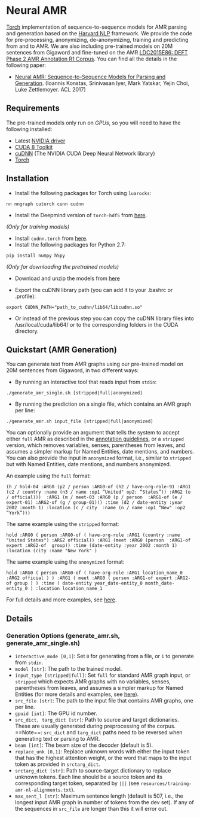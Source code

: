# Neural AMR

[Torch](http://torch.ch) implementation of sequence-to-sequence models for AMR parsing and generation based on the [Harvard NLP](https://github.com/sinantie/NeuralAmr/edit/master/README.md) framework. We provide the code for pre-processing, anonymizing, de-anonymizing, training and predicting from and to AMR. We are also including pre-trained models on 20M sentences from Gigaword and fine-tuned on the AMR [LDC2015E86: DEFT Phase 2 AMR Annotation R1 Corpus](https://catalog.ldc.upenn.edu/LDC2015E86). You can find all the details in the following paper:

- [Neural AMR: Sequence-to-Sequence Models for Parsing and Generation](https://arxiv.org/abs/1704.08381). (Ioannis Konstas, Srinivasan Iyer, Mark Yatskar, Yejin Choi, Luke Zettlemoyer. ACL 2017)

## Requirements

The pre-trained models only run on *GPUs*, so you will need to have the following installed:

- Latest [NVIDIA driver](http://www.nvidia.com/Download/index.aspx)
- [CUDA 8 Toolkit](https://developer.nvidia.com/cuda-toolkit)
- [cuDNN](https://developer.nvidia.com/cudnn) (The NVIDIA CUDA Deep Neural Network library)
- [Torch](http://torch.ch/docs/getting-started.html)

## Installation

- Install the following packages for Torch using `luarocks`:
```
nn nngraph cutorch cunn cudnn
```
- Install the Deepmind version of `torch-hdf5` from [here](https://github.com/deepmind/torch-hdf5/blob/master/doc/usage.md).

*(Only for training models)* 

- Install `cudnn.torch` from [here](https://github.com/soumith/cudnn.torch).
- Install the following packages for Python 2.7: 
```
pip install numpy h5py
```

*(Only for downloading the pretrained models)*

- Download and unzip the models from [here](https://drive.google.com/file/d/0B0e2gHbz7CcIc0p1SjRhLVR2bTA/view?usp=sharing)

- Export the cuDNN library path (you can add it to your .bashrc or .profile):
```
export CUDNN_PATH="path_to_cudnn/lib64/libcudnn.so"
```

- Or instead of the previous step you can copy the cuDNN library files into /usr/local/cuda/lib64/ or to the corresponding folders in the CUDA directory.

## Quickstart (AMR Generation)
You can generate text from AMR graphs using our pre-trained model on 20M sentences from Gigaword, in two different ways:
- By running an interactive tool that reads input from `stdin`:
```
./generate_amr_single.sh [stripped|full|anonymized]
```

- By running the prediction on a single file, which contains an AMR graph per line:
```
./generate_amr.sh input_file [stripped|full|anonymized]
```

You can optionally provide an argument that tells the system to accept either `full` AMR as described in the [annotation guidelines](https://github.com/amrisi/amr-guidelines/blob/master/amr.md), or a `stripped` version, which removes variables, senses, parentheses from leaves, and assumes a simpler markup for Named Entities, date mentions, and numbers. You can also provide the input in `anonymized` format, i.e., similar to `stripped` but with Named Entities, date mentions, and numbers anonymized.

An example using the `full` format:
```
(h / hold-04 :ARG0 (p2 / person :ARG0-of (h2 / have-org-role-91 :ARG1 (c2 / country :name (n3 / name :op1 “United" op2: “States”)) :ARG2 (o / official)))  :ARG1 (m / meet-03 :ARG0 (p / person  :ARG1-of (e / expert-01) :ARG2-of (g / group-01))) :time (d2 / date-entity :year 2002 :month 1) :location (c / city  :name (n / name :op1 “New" :op2 “York”)))
```

The same example using the `stripped` format:
```
hold :ARG0 ( person :ARG0-of ( have-org-role :ARG1 (country :name "United States") :ARG2 official)) :ARG1 (meet :ARG0 (person  :ARG1-of expert :ARG2-of  group)) :time (date-entity :year 2002 :month 1) :location (city :name "New York" )
```

The same example using the `anonymized` format:
```
hold :ARG0 ( person :ARG0-of ( have-org-role :ARG1 location_name_0 :ARG2 official ) ) :ARG1 ( meet :ARG0 ( person :ARG1-of expert :ARG2-of group ) ) :time ( date-entity year_date-entity_0 month_date-entity_0 ) :location location_name_1
```

For full details and more examples, see [here](). 

## Details

### Generation Options (generate_amr.sh, generate_amr_single.sh)
- `interactive_mode [0,1]`: Set `0` for generating from a file, or `1` to generate from `stdin`.
- `model [str]`: The path to the trained model.
- `input_type [stripped|full]`: Set `full` for standard AMR graph input, or `stripped` which expects AMR graphs with no variables, senses, parentheses from leaves, and assumes a simpler markup for Named Entities (for more details and examples, see [here]()).
- `src_file [str]`: The path to the input file that contains AMR graphs, one per line.
- `gpuid [int]`: The GPU id number.
- `src_dict, targ_dict [str]`: Path to source and target dictionaries. These are usually generated during preprocessing of the corpus. ==Note==: `src_dict` and `targ_dict` paths need to be reversed when generating text or parsing to AMR.
- `beam [int]`: The beam size of the decoder (default is 5).
- `replace_unk [0,1]`: Replace unknown words with either the input token that has the highest attention weight, or the word that maps to the input token as provided in `srctarg_dict`.
- `srctarg_dict [str]`: Path to source-target dictionary to replace unknown tokens. Each line should be a source token and its corresponding target token, separated by `|||` (see `resources/training-amr-nl-alignments.txt`).
- `max_sent_l [str]`: Maximum sentence length (default is 507, i.e., the longest input AMR graph in number of tokens from the dev set). If any of the sequences in `src_file` are longer than this it will error out.

